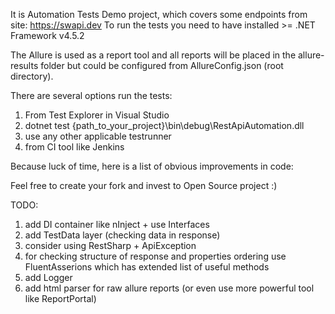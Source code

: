 It is Automation Tests Demo project, which covers some endpoints from site: https://swapi.dev
To run the tests you need to have installed >= .NET Framework v4.5.2

The Allure is used as a report tool and all reports will be placed in the allure-results folder but could be configured from AllureConfig.json (root directory).

There are several options run the tests:
1. From Test Explorer in Visual Studio
2. dotnet test {path_to_your_project}\bin\debug\RestApiAutomation.dll
3. use any other applicable testrunner
4. from CI tool like Jenkins

Because luck of time, here is a list of obvious improvements in code:

Feel free to create your fork and invest to Open Source project :)

TODO:
1) add DI container like nInject + use Interfaces
2) add TestData layer (checking data in response)
3) consider using RestSharp + ApiException
4) for checking structure of response and properties ordering use FluentAsserions which has extended list of useful methods
5) add Logger
6) add html parser for raw allure reports (or even use more powerful tool like ReportPortal)
